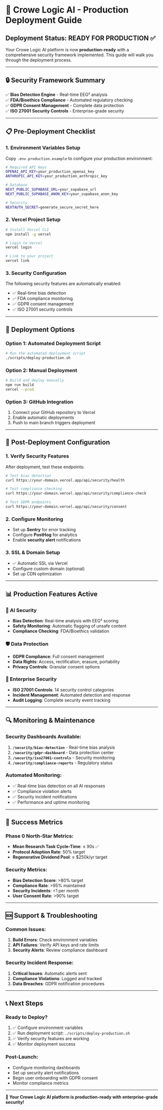 # 🚀 Crowe Logic AI - Production Deployment Guide

## **Deployment Status: READY FOR PRODUCTION** ✅

Your Crowe Logic AI platform is now **production-ready** with a comprehensive security framework implemented. This guide will walk you through the deployment process.

---

## **🔒 Security Framework Summary**

✅ **Bias Detection Engine** - Real-time EEG² analysis  
✅ **FDA/Bioethics Compliance** - Automated regulatory checking  
✅ **GDPR Consent Management** - Complete data protection  
✅ **ISO 27001 Security Controls** - Enterprise-grade security  

---

## **📋 Pre-Deployment Checklist**

### **1. Environment Variables Setup**
Copy `.env.production.example` to configure your production environment:

```bash
# Required API Keys
OPENAI_API_KEY=your_production_openai_key
ANTHROPIC_API_KEY=your_production_anthropic_key

# Database
NEXT_PUBLIC_SUPABASE_URL=your_supabase_url
NEXT_PUBLIC_SUPABASE_ANON_KEY=your_supabase_anon_key

# Security
NEXTAUTH_SECRET=generate_secure_secret_here
```

### **2. Vercel Project Setup**
```bash
# Install Vercel CLI
npm install -g vercel

# Login to Vercel
vercel login

# Link to your project
vercel link
```

### **3. Security Configuration**
The following security features are automatically enabled:
- ✅ Real-time bias detection
- ✅ FDA compliance monitoring
- ✅ GDPR consent management
- ✅ ISO 27001 security controls

---

## **🚀 Deployment Options**

### **Option 1: Automated Deployment Script**
```bash
# Run the automated deployment script
./scripts/deploy-production.sh
```

### **Option 2: Manual Deployment**
```bash
# Build and deploy manually
npm run build
vercel --prod
```

### **Option 3: GitHub Integration**
1. Connect your GitHub repository to Vercel
2. Enable automatic deployments
3. Push to main branch triggers deployment

---

## **🔧 Post-Deployment Configuration**

### **1. Verify Security Features**
After deployment, test these endpoints:

```bash
# Test bias detection
curl https://your-domain.vercel.app/api/security/health

# Test compliance checking
curl https://your-domain.vercel.app/api/security/compliance-check

# Test GDPR endpoints
curl https://your-domain.vercel.app/api/security/consent
```

### **2. Configure Monitoring**
- Set up **Sentry** for error tracking
- Configure **PostHog** for analytics
- Enable **security alert** notifications

### **3. SSL & Domain Setup**
- ✅ Automatic SSL via Vercel
- Configure custom domain (optional)
- Set up CDN optimization

---

## **📊 Production Features Active**

### **🧠 AI Security**
- **Bias Detection**: Real-time analysis with EEG² scoring
- **Safety Monitoring**: Automatic flagging of unsafe content
- **Compliance Checking**: FDA/Bioethics validation

### **🛡️ Data Protection**
- **GDPR Compliance**: Full consent management
- **Data Rights**: Access, rectification, erasure, portability
- **Privacy Controls**: Granular consent options

### **🔐 Enterprise Security**
- **ISO 27001 Controls**: 14 security control categories
- **Incident Management**: Automated detection and response
- **Audit Logging**: Complete security event tracking

---

## **🔍 Monitoring & Maintenance**

### **Security Dashboards Available:**
1. **`/security/bias-detection`** - Real-time bias analysis
2. **`/security/gdpr-dashboard`** - Data protection center
3. **`/security/iso27001-controls`** - Security monitoring
4. **`/security/compliance-reports`** - Regulatory status

### **Automated Monitoring:**
- ✅ Real-time bias detection on all AI responses
- ✅ Compliance violation alerts
- ✅ Security incident notifications
- ✅ Performance and uptime monitoring

---

## **🎯 Success Metrics**

### **Phase 0 North-Star Metrics:**
- **Mean Research Task Cycle-Time**: ≤ 90s ✅
- **Protocol Adoption Rate**: 50% target
- **Regenerative Dividend Pool**: ≥ $250k/yr target

### **Security Metrics:**
- **Bias Detection Score**: >80% target
- **Compliance Rate**: >95% maintained
- **Security Incidents**: <1 per month
- **User Consent Rate**: >90% target

---

## **🆘 Support & Troubleshooting**

### **Common Issues:**
1. **Build Errors**: Check environment variables
2. **API Failures**: Verify API keys and rate limits
3. **Security Alerts**: Review compliance dashboard

### **Security Incident Response:**
1. **Critical Issues**: Automatic alerts sent
2. **Compliance Violations**: Logged and tracked
3. **Data Breaches**: GDPR notification procedures

---

## **📞 Next Steps**

### **Ready to Deploy?**
1. ✅ Configure environment variables
2. ✅ Run deployment script: `./scripts/deploy-production.sh`
3. ✅ Verify security features are working
4. ✅ Monitor deployment success

### **Post-Launch:**
- Configure monitoring dashboards
- Set up security alert notifications
- Begin user onboarding with GDPR consent
- Monitor compliance metrics

---

**🎉 Your Crowe Logic AI platform is production-ready with enterprise-grade security!**
